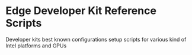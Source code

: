 # Edge Developer Kit Reference Scripts

Developer kits best known configurations setup scripts for various kind of Intel platforms and GPUs
